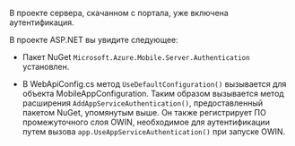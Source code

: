 В проекте сервера, скачанном с портала, уже включена аутентификация.

В проекте ASP.NET вы увидите следующее:

* Пакет NuGet `Microsoft.Azure.Mobile.Server.Authentication` установлен.

* В WebApiConfig.cs метод `UseDefaultConfiguration()` вызывается для объекта MobileAppConfiguration. Таким образом вызывается метод расширения `AddAppServiceAuthentication()`, предоставленный пакетом NuGet, упомянутым выше. Он также регистрирует ПО промежуточного слоя OWIN, необходимое для аутентификации путем вызова `app.UseAppServiceAuthentication()` при запуске OWIN.

<!---HONumber=August15_HO6-->